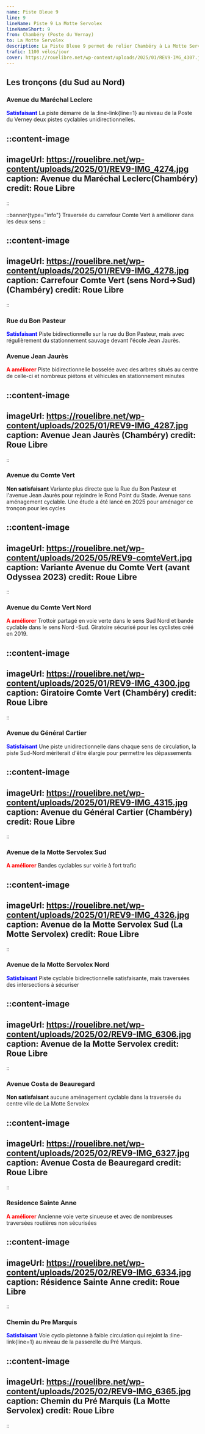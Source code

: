 ```yaml
---
name: Piste Bleue 9
line: 9
lineName: Piste 9 La Motte Servolex
lineNameShort: 9
from: Chambéry (Poste du Vernay)
to: La Motte Servolex
description: La Piste Bleue 9 permet de relier Chambéry à La Motte Servolex par La Mairie de Bissy et la Croix de Bissy.
trafic: 1100 vélos/jour
cover: https://rouelibre.net/wp-content/uploads/2025/01/REV9-IMG_4307.jpg
---
```


## Les tronçons (du Sud au Nord)

### Avenue du Maréchal Leclerc
<span style="color:blue;font-weight:bold">Satisfaisant</span> La piste démarre de la :line-link{line=1} au niveau de la Poste du Verney deux pistes cyclables unidirectionnelles.

::content-image
---
imageUrl: https://rouelibre.net/wp-content/uploads/2025/01/REV9-IMG_4274.jpg
caption: Avenue du Maréchal Leclerc(Chambéry)
credit: Roue Libre
---
::


::banner{type="info"}
Traversée du carrefour Comte Vert à améliorer dans les deux sens
::

::content-image
---
imageUrl: https://rouelibre.net/wp-content/uploads/2025/01/REV9-IMG_4278.jpg
caption: Carrefour Comte Vert (sens Nord->Sud)(Chambéry)
credit: Roue Libre
---
::

### Rue du Bon Pasteur
<span style="color:blue;font-weight:bold">Satisfaisant</span> Piste bidirectionnelle sur la rue du Bon Pasteur, mais avec régulièrement du stationnement sauvage devant l'école Jean Jaurès.

### Avenue Jean Jaurès
<span style="color:red;font-weight:bold">A améliorer</span> Piste bidirectionnelle bosselée avec des arbres situés au centre de celle-ci et nombreux piétons et véhicules en stationnement minutes

::content-image
---
imageUrl: https://rouelibre.net/wp-content/uploads/2025/01/REV9-IMG_4287.jpg
caption: Avenue Jean Jaurès (Chambéry)
credit: Roue Libre
---
::

### Avenue du Comte Vert
<span style="color:black;font-weight:bold">Non satisfaisant</span> Variante plus directe que la Rue du Bon Pasteur et l'avenue Jean Jaurès pour rejoindre le Rond Point du Stade. Avenue sans aménagement cyclable.
Une étude a été lancé en 2025 pour aménager ce tronçon pour les cycles

::content-image
---
imageUrl: https://rouelibre.net/wp-content/uploads/2025/05/REV9-comteVert.jpg
caption: Variante Avenue du Comte Vert (avant Odyssea 2023)
credit: Roue Libre
---
::

### Avenue du Comte Vert Nord
<span style="color:red;font-weight:bold">A améliorer</span> Trottoir partagé en voie verte dans le sens Sud Nord et bande cyclable dans le sens Nord -Sud. Giratoire sécurisé pour les cyclistes créé en 2019.

::content-image
---
imageUrl: https://rouelibre.net/wp-content/uploads/2025/01/REV9-IMG_4300.jpg
caption: Giratoire Comte Vert (Chambéry)
credit: Roue Libre
---
::

### Avenue du Général Cartier
<span style="color:blue;font-weight:bold">Satisfaisant</span> Une piste unidirectionnelle dans chaque sens de circulation, la piste Sud-Nord mériterait d'être élargie pour permettre les dépassements

::content-image
---
imageUrl: https://rouelibre.net/wp-content/uploads/2025/01/REV9-IMG_4315.jpg
caption: Avenue du Général Cartier (Chambéry)
credit: Roue Libre
---
::

### Avenue de la Motte Servolex Sud
<span style="color:red;font-weight:bold">A améliorer</span> Bandes cyclables sur voirie à fort trafic

::content-image
---
imageUrl: https://rouelibre.net/wp-content/uploads/2025/01/REV9-IMG_4326.jpg
caption: Avenue de la Motte Servolex Sud (La Motte Servolex)
credit: Roue Libre
---
::

### Avenue de la Motte Servolex Nord
<span style="color:blue;font-weight:bold">Satisfaisant</span> Piste cyclable bidirectionnelle satisfaisante, mais traversées des intersections à sécuriser

::content-image
---
imageUrl: https://rouelibre.net/wp-content/uploads/2025/02/REV9-IMG_6306.jpg
caption: Avenue de la Motte Servolex
credit: Roue Libre
---
::

### Avenue Costa de Beauregard
<span style="color:black;font-weight:bold">Non satisfaisant</span> aucune aménagement cyclable dans la traversée du centre ville de La Motte Servolex

::content-image
---
imageUrl: https://rouelibre.net/wp-content/uploads/2025/02/REV9-IMG_6327.jpg
caption: Avenue Costa de Beauregard
credit: Roue Libre
---
::

### Residence Sainte Anne
<span style="color:red;font-weight:bold">A améliorer</span> Ancienne voie verte sinueuse et avec de nombreuses traversées routières non sécurisées

::content-image
---
imageUrl: https://rouelibre.net/wp-content/uploads/2025/02/REV9-IMG_6334.jpg
caption: Résidence Sainte Anne
credit: Roue Libre
---
::

### Chemin du Pre Marquis
<span style="color:blue;font-weight:bold">Satisfaisant</span> Voie cyclo pietonne à faible circulation qui rejoint la :line-link{line=1} au niveau de la passerelle du Pré Marquis.

::content-image
---
imageUrl: https://rouelibre.net/wp-content/uploads/2025/02/REV9-IMG_6365.jpg
caption: Chemin du Pré Marquis (La Motte Servolex)
credit: Roue Libre
---
::